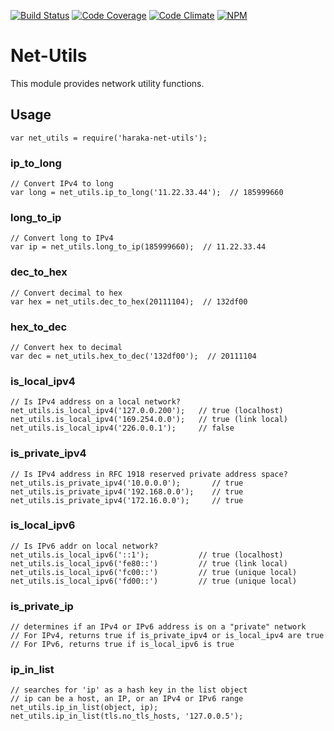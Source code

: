 [![Build Status][ci-img]][ci-url]
[![Code Coverage][cov-img]][cov-url]
[![Code Climate][clim-img]][clim-url]
[![NPM][npm-img]][npm-url]

# Net-Utils

This module provides network utility functions.

## Usage

    var net_utils = require('haraka-net-utils');

### ip_to_long

    // Convert IPv4 to long
    var long = net_utils.ip_to_long('11.22.33.44');  // 185999660

### long_to_ip

    // Convert long to IPv4
    var ip = net_utils.long_to_ip(185999660);  // 11.22.33.44

### dec_to_hex

    // Convert decimal to hex
    var hex = net_utils.dec_to_hex(20111104);  // 132df00

### hex_to_dec

    // Convert hex to decimal
    var dec = net_utils.hex_to_dec('132df00');  // 20111104

### is_local_ipv4

    // Is IPv4 address on a local network?
    net_utils.is_local_ipv4('127.0.0.200');   // true (localhost)
    net_utils.is_local_ipv4('169.254.0.0');   // true (link local)
    net_utils.is_local_ipv4('226.0.0.1');     // false

### is_private_ipv4

    // Is IPv4 address in RFC 1918 reserved private address space?
    net_utils.is_private_ipv4('10.0.0.0');       // true
    net_utils.is_private_ipv4('192.168.0.0');    // true
    net_utils.is_private_ipv4('172.16.0.0');     // true

### is_local_ipv6

    // Is IPv6 addr on local network?
    net_utils.is_local_ipv6('::1');           // true (localhost)
    net_utils.is_local_ipv6('fe80::')         // true (link local)
    net_utils.is_local_ipv6('fc00::')         // true (unique local)
    net_utils.is_local_ipv6('fd00::')         // true (unique local)

### is_private_ip

    // determines if an IPv4 or IPv6 address is on a "private" network
    // For IPv4, returns true if is_private_ipv4 or is_local_ipv4 are true
    // For IPv6, returns true if is_local_ipv6 is true

### ip_in_list

    // searches for 'ip' as a hash key in the list object
    // ip can be a host, an IP, or an IPv4 or IPv6 range
    net_utils.ip_in_list(object, ip);
    net_utils.ip_in_list(tls.no_tls_hosts, '127.0.0.5');


[ci-img]: https://travis-ci.org/haraka/haraka-net-utils.svg
[ci-url]: https://travis-ci.org/haraka/haraka-net-utils
[cov-img]: https://codecov.io/github/haraka/haraka-net-utils/coverage.svg
[cov-url]: https://codecov.io/github/haraka/haraka-net-utils
[clim-img]: https://codeclimate.com/github/haraka/haraka-net-utils/badges/gpa.svg
[clim-url]: https://codeclimate.com/github/haraka/haraka-net-utils
[npm-img]: https://nodei.co/npm/haraka-net-utils.png
[npm-url]: https://www.npmjs.com/package/haraka-net-utils
